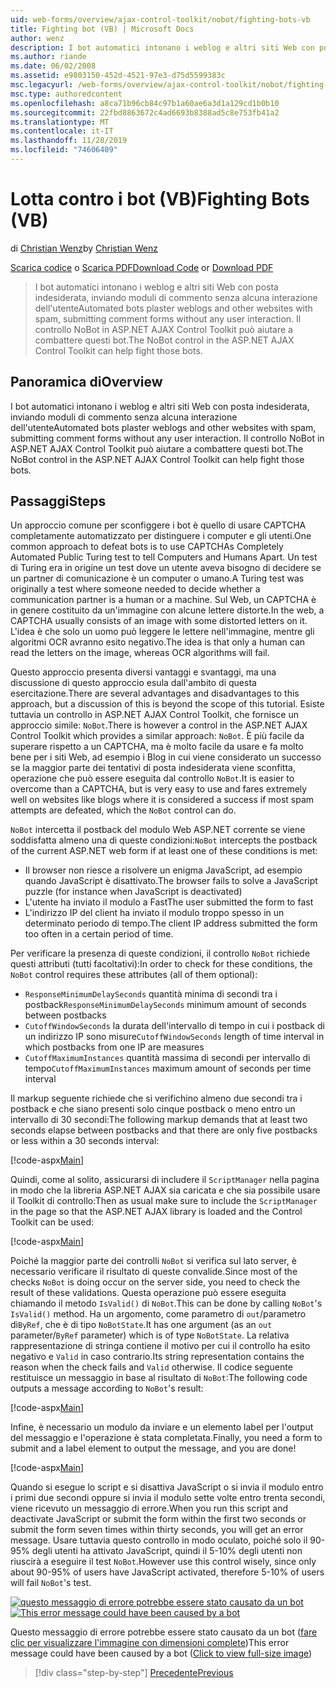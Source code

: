 ```yaml
---
uid: web-forms/overview/ajax-control-toolkit/nobot/fighting-bots-vb
title: Fighting bot (VB) | Microsoft Docs
author: wenz
description: I bot automatici intonano i weblog e altri siti Web con posta indesiderata, inviando moduli di commento senza alcuna interazione dell'utente Il controllo NoBot in ASP.NET AJAX con...
ms.author: riande
ms.date: 06/02/2008
ms.assetid: e9803150-452d-4521-97e3-d75d5599383c
msc.legacyurl: /web-forms/overview/ajax-control-toolkit/nobot/fighting-bots-vb
msc.type: authoredcontent
ms.openlocfilehash: a8ca71b96cb84c97b1a60ae6a3d1a129cd1b0b10
ms.sourcegitcommit: 22fbd8863672c4ad6693b8388ad5c8e753fb41a2
ms.translationtype: MT
ms.contentlocale: it-IT
ms.lasthandoff: 11/28/2019
ms.locfileid: "74606409"
---
```

# <a name="fighting-bots-vb"></a><span data-ttu-id="1c21d-104">Lotta contro i bot (VB)</span><span class="sxs-lookup"><span data-stu-id="1c21d-104">Fighting Bots (VB)</span></span>

<span data-ttu-id="1c21d-105">di [Christian Wenz](https://github.com/wenz)</span><span class="sxs-lookup"><span data-stu-id="1c21d-105">by [Christian Wenz](https://github.com/wenz)</span></span>

<span data-ttu-id="1c21d-106">[Scarica codice](https://download.microsoft.com/download/9/3/f/93f8daea-bebd-4821-833b-95205389c7d0/NoBot0.vb.zip) o [Scarica PDF](https://download.microsoft.com/download/b/6/a/b6ae89ee-df69-4c87-9bfb-ad1eb2b23373/nobot0VB.pdf)</span><span class="sxs-lookup"><span data-stu-id="1c21d-106">[Download Code](https://download.microsoft.com/download/9/3/f/93f8daea-bebd-4821-833b-95205389c7d0/NoBot0.vb.zip) or [Download PDF](https://download.microsoft.com/download/b/6/a/b6ae89ee-df69-4c87-9bfb-ad1eb2b23373/nobot0VB.pdf)</span></span>

> <span data-ttu-id="1c21d-107">I bot automatici intonano i weblog e altri siti Web con posta indesiderata, inviando moduli di commento senza alcuna interazione dell'utente</span><span class="sxs-lookup"><span data-stu-id="1c21d-107">Automated bots plaster weblogs and other websites with spam, submitting comment forms without any user interaction.</span></span> <span data-ttu-id="1c21d-108">Il controllo NoBot in ASP.NET AJAX Control Toolkit può aiutare a combattere questi bot.</span><span class="sxs-lookup"><span data-stu-id="1c21d-108">The NoBot control in the ASP.NET AJAX Control Toolkit can help fight those bots.</span></span>

## <a name="overview"></a><span data-ttu-id="1c21d-109">Panoramica di</span><span class="sxs-lookup"><span data-stu-id="1c21d-109">Overview</span></span>

<span data-ttu-id="1c21d-110">I bot automatici intonano i weblog e altri siti Web con posta indesiderata, inviando moduli di commento senza alcuna interazione dell'utente</span><span class="sxs-lookup"><span data-stu-id="1c21d-110">Automated bots plaster weblogs and other websites with spam, submitting comment forms without any user interaction.</span></span> <span data-ttu-id="1c21d-111">Il controllo NoBot in ASP.NET AJAX Control Toolkit può aiutare a combattere questi bot.</span><span class="sxs-lookup"><span data-stu-id="1c21d-111">The NoBot control in the ASP.NET AJAX Control Toolkit can help fight those bots.</span></span>

## <a name="steps"></a><span data-ttu-id="1c21d-112">Passaggi</span><span class="sxs-lookup"><span data-stu-id="1c21d-112">Steps</span></span>

<span data-ttu-id="1c21d-113">Un approccio comune per sconfiggere i bot è quello di usare CAPTCHA completamente automatizzato per distinguere i computer e gli utenti.</span><span class="sxs-lookup"><span data-stu-id="1c21d-113">One common approach to defeat bots is to use CAPTCHAs Completely Automated Public Turing test to tell Computers and Humans Apart.</span></span> <span data-ttu-id="1c21d-114">Un test di Turing era in origine un test dove un utente aveva bisogno di decidere se un partner di comunicazione è un computer o umano.</span><span class="sxs-lookup"><span data-stu-id="1c21d-114">A Turing test was originally a test where someone needed to decide whether a communication partner is a human or a machine.</span></span> <span data-ttu-id="1c21d-115">Sul Web, un CAPTCHA è in genere costituito da un'immagine con alcune lettere distorte.</span><span class="sxs-lookup"><span data-stu-id="1c21d-115">In the web, a CAPTCHA usually consists of an image with some distorted letters on it.</span></span> <span data-ttu-id="1c21d-116">L'idea è che solo un uomo può leggere le lettere nell'immagine, mentre gli algoritmi OCR avranno esito negativo.</span><span class="sxs-lookup"><span data-stu-id="1c21d-116">The idea is that only a human can read the letters on the image, whereas OCR algorithms will fail.</span></span>

<span data-ttu-id="1c21d-117">Questo approccio presenta diversi vantaggi e svantaggi, ma una discussione di questo approccio esula dall'ambito di questa esercitazione.</span><span class="sxs-lookup"><span data-stu-id="1c21d-117">There are several advantages and disadvantages to this approach, but a discussion of this is beyond the scope of this tutorial.</span></span> <span data-ttu-id="1c21d-118">Esiste tuttavia un controllo in ASP.NET AJAX Control Toolkit, che fornisce un approccio simile: `NoBot`.</span><span class="sxs-lookup"><span data-stu-id="1c21d-118">There is however a control in the ASP.NET AJAX Control Toolkit which provides a similar approach: `NoBot`.</span></span> <span data-ttu-id="1c21d-119">È più facile da superare rispetto a un CAPTCHA, ma è molto facile da usare e fa molto bene per i siti Web, ad esempio i Blog in cui viene considerato un successo se la maggior parte dei tentativi di posta indesiderata viene sconfitta, operazione che può essere eseguita dal controllo `NoBot`.</span><span class="sxs-lookup"><span data-stu-id="1c21d-119">It is easier to overcome than a CAPTCHA, but is very easy to use and fares extremely well on websites like blogs where it is considered a success if most spam attempts are defeated, which the `NoBot` control can do.</span></span>

<span data-ttu-id="1c21d-120">`NoBot` intercetta il postback del modulo Web ASP.NET corrente se viene soddisfatta almeno una di queste condizioni:</span><span class="sxs-lookup"><span data-stu-id="1c21d-120">`NoBot` intercepts the postback of the current ASP.NET web form if at least one of these conditions is met:</span></span>

- <span data-ttu-id="1c21d-121">Il browser non riesce a risolvere un enigma JavaScript, ad esempio quando JavaScript è disattivato.</span><span class="sxs-lookup"><span data-stu-id="1c21d-121">The browser fails to solve a JavaScript puzzle (for instance when JavaScript is deactivated)</span></span>
- <span data-ttu-id="1c21d-122">L'utente ha inviato il modulo a Fast</span><span class="sxs-lookup"><span data-stu-id="1c21d-122">The user submitted the form to fast</span></span>
- <span data-ttu-id="1c21d-123">L'indirizzo IP del client ha inviato il modulo troppo spesso in un determinato periodo di tempo.</span><span class="sxs-lookup"><span data-stu-id="1c21d-123">The client IP address submitted the form too often in a certain period of time.</span></span>

<span data-ttu-id="1c21d-124">Per verificare la presenza di queste condizioni, il controllo `NoBot` richiede questi attributi (tutti facoltativi):</span><span class="sxs-lookup"><span data-stu-id="1c21d-124">In order to check for these conditions, the `NoBot` control requires these attributes (all of them optional):</span></span>

- <span data-ttu-id="1c21d-125">`ResponseMinimumDelaySeconds` quantità minima di secondi tra i postback</span><span class="sxs-lookup"><span data-stu-id="1c21d-125">`ResponseMinimumDelaySeconds` minimum amount of seconds between postbacks</span></span>
- <span data-ttu-id="1c21d-126">`CutoffWindowSeconds` la durata dell'intervallo di tempo in cui i postback di un indirizzo IP sono misure</span><span class="sxs-lookup"><span data-stu-id="1c21d-126">`CutoffWindowSeconds` length of time interval in which postbacks from one IP are measures</span></span>
- <span data-ttu-id="1c21d-127">`CutoffMaximumInstances` quantità massima di secondi per intervallo di tempo</span><span class="sxs-lookup"><span data-stu-id="1c21d-127">`CutoffMaximumInstances` maximum amount of seconds per time interval</span></span>

<span data-ttu-id="1c21d-128">Il markup seguente richiede che si verifichino almeno due secondi tra i postback e che siano presenti solo cinque postback o meno entro un intervallo di 30 secondi:</span><span class="sxs-lookup"><span data-stu-id="1c21d-128">The following markup demands that at least two seconds elapse between postbacks and that there are only five postbacks or less within a 30 seconds interval:</span></span>

[!code-aspx[Main](fighting-bots-vb/samples/sample1.aspx)]

<span data-ttu-id="1c21d-129">Quindi, come al solito, assicurarsi di includere il `ScriptManager` nella pagina in modo che la libreria ASP.NET AJAX sia caricata e che sia possibile usare il Toolkit di controllo:</span><span class="sxs-lookup"><span data-stu-id="1c21d-129">Then as usual make sure to include the `ScriptManager` in the page so that the ASP.NET AJAX library is loaded and the Control Toolkit can be used:</span></span>

[!code-aspx[Main](fighting-bots-vb/samples/sample2.aspx)]

<span data-ttu-id="1c21d-130">Poiché la maggior parte dei controlli `NoBot` si verifica sul lato server, è necessario verificare il risultato di queste convalide.</span><span class="sxs-lookup"><span data-stu-id="1c21d-130">Since most of the checks `NoBot` is doing occur on the server side, you need to check the result of these validations.</span></span> <span data-ttu-id="1c21d-131">Questa operazione può essere eseguita chiamando il metodo `IsValid()` di `NoBot`.</span><span class="sxs-lookup"><span data-stu-id="1c21d-131">This can be done by calling `NoBot`'s `IsValid()` method.</span></span> <span data-ttu-id="1c21d-132">Ha un argomento, come parametro di `out`/parametro di`ByRef`, che è di tipo `NoBotState`.</span><span class="sxs-lookup"><span data-stu-id="1c21d-132">It has one argument (as an `out` parameter/`ByRef` parameter) which is of type `NoBotState`.</span></span> <span data-ttu-id="1c21d-133">La relativa rappresentazione di stringa contiene il motivo per cui il controllo ha esito negativo e `Valid` in caso contrario.</span><span class="sxs-lookup"><span data-stu-id="1c21d-133">Its string representation contains the reason when the check fails and `Valid` otherwise.</span></span> <span data-ttu-id="1c21d-134">Il codice seguente restituisce un messaggio in base al risultato di `NoBot`:</span><span class="sxs-lookup"><span data-stu-id="1c21d-134">The following code outputs a message according to `NoBot`'s result:</span></span>

[!code-aspx[Main](fighting-bots-vb/samples/sample3.aspx)]

<span data-ttu-id="1c21d-135">Infine, è necessario un modulo da inviare e un elemento label per l'output del messaggio e l'operazione è stata completata.</span><span class="sxs-lookup"><span data-stu-id="1c21d-135">Finally, you need a form to submit and a label element to output the message, and you are done!</span></span>

[!code-aspx[Main](fighting-bots-vb/samples/sample4.aspx)]

<span data-ttu-id="1c21d-136">Quando si esegue lo script e si disattiva JavaScript o si invia il modulo entro i primi due secondi oppure si invia il modulo sette volte entro trenta secondi, viene ricevuto un messaggio di errore.</span><span class="sxs-lookup"><span data-stu-id="1c21d-136">When you run this script and deactivate JavaScript or submit the form within the first two seconds or submit the form seven times within thirty seconds, you will get an error message.</span></span> <span data-ttu-id="1c21d-137">Usare tuttavia questo controllo in modo oculato, poiché solo il 90-95% degli utenti ha attivato JavaScript, quindi il 5-10% degli utenti non riuscirà a eseguire il test `NoBot`.</span><span class="sxs-lookup"><span data-stu-id="1c21d-137">However use this control wisely, since only about 90-95% of users have JavaScript activated, therefore 5-10% of users will fail `NoBot`'s test.</span></span>

<span data-ttu-id="1c21d-138">[![questo messaggio di errore potrebbe essere stato causato da un bot](fighting-bots-vb/_static/image2.png)](fighting-bots-vb/_static/image1.png)</span><span class="sxs-lookup"><span data-stu-id="1c21d-138">[![This error message could have been caused by a bot](fighting-bots-vb/_static/image2.png)](fighting-bots-vb/_static/image1.png)</span></span>

<span data-ttu-id="1c21d-139">Questo messaggio di errore potrebbe essere stato causato da un bot ([fare clic per visualizzare l'immagine con dimensioni complete](fighting-bots-vb/_static/image3.png))</span><span class="sxs-lookup"><span data-stu-id="1c21d-139">This error message could have been caused by a bot ([Click to view full-size image](fighting-bots-vb/_static/image3.png))</span></span>

> [!div class="step-by-step"]
> [<span data-ttu-id="1c21d-140">Precedente</span><span class="sxs-lookup"><span data-stu-id="1c21d-140">Previous</span></span>](fighting-bots-cs.md)
